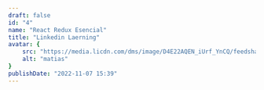 ```yaml
---
draft: false
id: "4"
name: "React Redux Esencial"
title: "Linkedin Laerning"
avatar: {
    src: "https://media.licdn.com/dms/image/D4E22AQEN_iUrf_YnCQ/feedshare-shrink_1280/0/1695459833609?e=1709164800&v=beta&t=s5pT3N5a1aUuUL6az4wHmE_cXcsARVt7lVUxxJeTACQ",
    alt: "matias"
}
publishDate: "2022-11-07 15:39"
---
```

